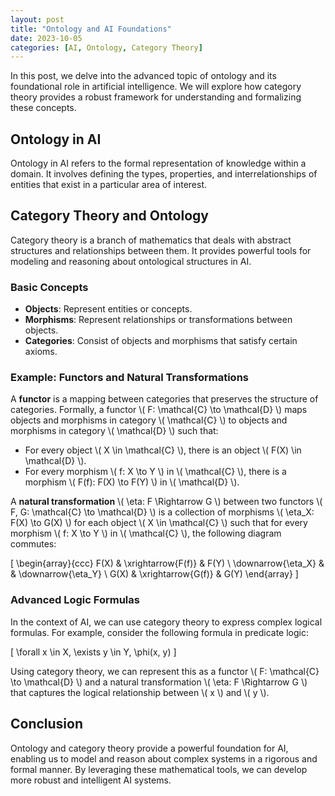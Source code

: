 ```yaml
---
layout: post
title: "Ontology and AI Foundations"
date: 2023-10-05
categories: [AI, Ontology, Category Theory]
---
```


In this post, we delve into the advanced topic of ontology and its foundational role in artificial intelligence. We will explore how category theory provides a robust framework for understanding and formalizing these concepts.

## Ontology in AI

Ontology in AI refers to the formal representation of knowledge within a domain. It involves defining the types, properties, and interrelationships of entities that exist in a particular area of interest.

## Category Theory and Ontology

Category theory is a branch of mathematics that deals with abstract structures and relationships between them. It provides powerful tools for modeling and reasoning about ontological structures in AI.

### Basic Concepts

- **Objects**: Represent entities or concepts.
- **Morphisms**: Represent relationships or transformations between objects.
- **Categories**: Consist of objects and morphisms that satisfy certain axioms.

### Example: Functors and Natural Transformations

A **functor** is a mapping between categories that preserves the structure of categories. Formally, a functor \\( F: \mathcal{C} \to \mathcal{D} \\) maps objects and morphisms in category \\( \mathcal{C} \\) to objects and morphisms in category \\( \mathcal{D} \\) such that:

- For every object \\( X \in \mathcal{C} \\), there is an object \\( F(X) \in \mathcal{D} \\).
- For every morphism \\( f: X \to Y \\) in \\( \mathcal{C} \\), there is a morphism \\( F(f): F(X) \to F(Y) \\) in \\( \mathcal{D} \\).

A **natural transformation** \\( \eta: F \Rightarrow G \\) between two functors \\( F, G: \mathcal{C} \to \mathcal{D} \\) is a collection of morphisms \\( \eta_X: F(X) \to G(X) \\) for each object \\( X \in \mathcal{C} \\) such that for every morphism \\( f: X \to Y \\) in \\( \mathcal{C} \\), the following diagram commutes:

\[
\begin{array}{ccc}
F(X) & \xrightarrow{F(f)} & F(Y) \\
\downarrow{\eta_X} & & \downarrow{\eta_Y} \\
G(X) & \xrightarrow{G(f)} & G(Y)
\end{array}
\]

### Advanced Logic Formulas

In the context of AI, we can use category theory to express complex logical formulas. For example, consider the following formula in predicate logic:

\[
\forall x \in X, \exists y \in Y, \phi(x, y)
\]

Using category theory, we can represent this as a functor \\( F: \mathcal{C} \to \mathcal{D} \\) and a natural transformation \\( \eta: F \Rightarrow G \\) that captures the logical relationship between \\( x \\) and \\( y \\).

## Conclusion

Ontology and category theory provide a powerful foundation for AI, enabling us to model and reason about complex systems in a rigorous and formal manner. By leveraging these mathematical tools, we can develop more robust and intelligent AI systems.